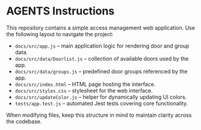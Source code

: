 # AGENTS Instructions

This repository contains a simple access management web application. Use the following layout to navigate the project:

- `docs/src/app.js` – main application logic for rendering door and group data.
- `docs/src/data/Doorlist.js` – collection of available doors used by the app.
- `docs/src/data/groups.js` – predefined door groups referenced by the app.
- `docs/src/index.html` – HTML page hosting the interface.
- `docs/src/styles.css` – stylesheet for the web interface.
- `docs/src/updateColor.js` – helper for dynamically updating UI colors.
- `tests/app.test.js` – automated Jest tests covering core functionality.

When modifying files, keep this structure in mind to maintain clarity across the codebase.
